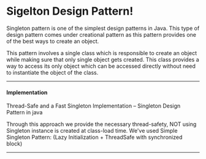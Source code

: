 Sigelton Design Pattern!
===================


Singleton pattern is one of the simplest design patterns in Java. This type of design pattern comes under creational pattern as this pattern provides one of the best ways to create an object.

This pattern involves a single class which is responsible to create an object while making sure that only single object gets created. This class provides a way to access its only object which can be accessed directly without need to instantiate the object of the class.

----------

#### Implementation

Thread-Safe and a Fast Singleton Implementation – Singleton Design Pattern in java

Through this approach we provide the necessary thread-safety, NOT using Singleton instance is created at class-load time. We've used Simple Singleton Pattern: (Lazy Initialization + ThreadSafe with synchronized block)

----------

